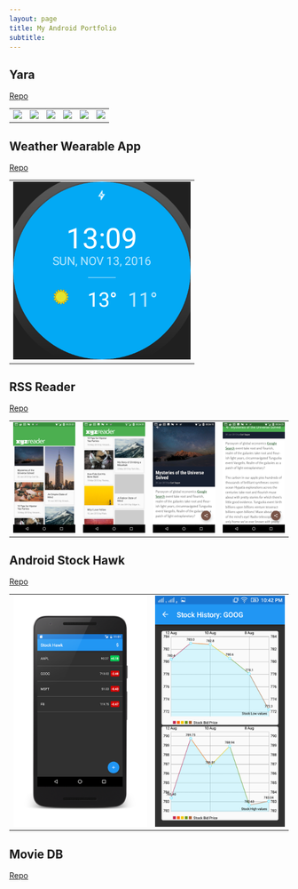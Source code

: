 ```yaml
---
layout: page
title: My Android Portfolio
subtitle: 
---
```


## Yara
[Repo](https://github.com/kinshuk4/Yara)

<table>
  <tr>
    <td><img src="https://raw.githubusercontent.com/kinshuk4/Yara/master/screenshots/front_screen.png"/></td>
    <td><img src="https://raw.githubusercontent.com/kinshuk4/Yara/master/screenshots/subreddit_view.png"/></td>
    <td><img src="https://raw.githubusercontent.com/kinshuk4/Yara/master/screenshots/detailed_view.png"/></td>
    <td><img src="https://raw.githubusercontent.com/kinshuk4/Yara/master/screenshots/detailed_view_comment.png"/></td>
    <td><img src="https://raw.githubusercontent.com/kinshuk4/Yara/master/screenshots/search.png"/></td>
    <td><img src="https://raw.githubusercontent.com/kinshuk4/Yara/master/screenshots/sort.png"/></td>
  </tr>
</table>


## Weather Wearable App
[Repo](https://github.com/kinshuk4/AndroidGoUbiquitous)

<table>
  <tr>
    <td><img src="https://raw.githubusercontent.com/kinshuk4/AndroidGoUbiquitous/master/screenshots/screen.png"/></td>
  </tr>
</table>



## RSS Reader
[Repo](https://github.com/kinshuk4/AndroidXyzReader)

<table>
  <tr>
    <td><img src="https://raw.githubusercontent.com/kinshuk4/AndroidXyzReader/master/screenshots/1.png"/></td>
    <td><img src="https://raw.githubusercontent.com/kinshuk4/AndroidXyzReader/master/screenshots/2.png"/></td>
    <td><img src="https://raw.githubusercontent.com/kinshuk4/AndroidXyzReader/master/screenshots/3.png"/></td>
    <td><img src="https://raw.githubusercontent.com/kinshuk4/AndroidXyzReader/master/screenshots/4.png"/></td>
  </tr>
</table>



## Android Stock Hawk
[Repo](https://github.com/kinshuk4/AndroidStockHawk)


<table>
  <tr>
    <td><img src="https://raw.githubusercontent.com/kinshuk4/AndroidStockHawk/master/screenshots/stocklistview.png"></td>
    <td><img src="https://raw.githubusercontent.com/kinshuk4/AndroidStockHawk/master/screenshots/stockhistory.png"></td>
  </tr>
</table>


## Movie DB
[Repo](https://github.com/kinshuk4/AndroidMovieStage2)


